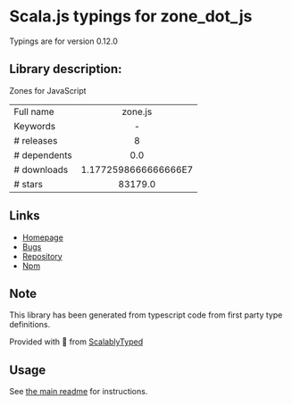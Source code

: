 
# Scala.js typings for zone_dot_js

Typings are for version 0.12.0

## Library description:
Zones for JavaScript

|                    |                 |
| ------------------ | :-------------: |
| Full name          | zone.js |
| Keywords           | - |
| # releases         | 8 |
| # dependents       | 0.0 |
| # downloads        | 1.1772598666666666E7 |
| # stars            | 83179.0 |

## Links
- [Homepage](https://github.com/angular/angular#readme)
- [Bugs](https://github.com/angular/angular/issues)
- [Repository](https://github.com/angular/angular)
- [Npm](https://www.npmjs.com/package/zone.js)
    


## Note
This library has been generated from typescript code from first party type definitions.

Provided with :purple_heart: from [ScalablyTyped](https://github.com/oyvindberg/ScalablyTyped)

## Usage
See [the main readme](../../readme.md) for instructions.


